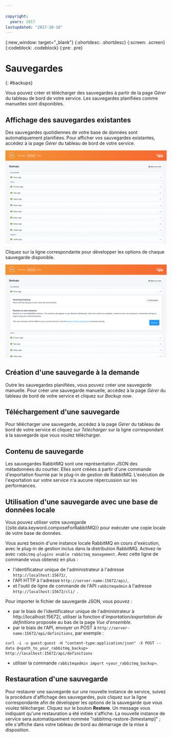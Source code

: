 ```yaml
---

copyright:
  years: 2017
lastupdated: "2017-10-16"
---
```


{:new_window: target="_blank"}
{:shortdesc: .shortdesc}
{:screen: .screen}
{:codeblock: .codeblock}
{:pre: .pre}

# Sauvegardes
{: #backups}

Vous pouvez créer et télécharger des sauvegardes à partir de la page *Gérer* du tableau de bord de votre service. Les sauvegardes planifiées comme manuelles sont disponibles.

## Affichage des sauvegardes existantes

Des sauvegardes quotidiennes de votre base de données sont automatiquement planifiées. Pour afficher vos sauvegardes existantes, accédez à la page *Gérer* du tableau de bord de votre service. 

![Sauvegardes](./images/rabbitmq-backups-show.png "Liste des sauvegardes dans le tableau de bord du service")

Cliquez sur la ligne correspondante pour développer les options de chaque sauvegarde disponible.

![Options de sauvegarde](./images/rabbitmq-backups-options.png "Options d'une sauvegarde.") 

## Création d'une sauvegarde à la demande

Outre les sauvegardes planifiées, vous pouvez créer une sauvegarde manuelle. Pour créer une sauvegarde manuelle, accédez à la page *Gérer* du tableau de bord de votre service et cliquez sur *Backup now*.

## Téléchargement d'une sauvegarde

Pour télécharger une sauvegarde, accédez à la page *Gérer* du tableau de bord de votre service et cliquez sur *Télécharger* sur la ligne correspondant à la sauvegarde que vous voulez télécharger.

## Contenu de sauvegarde

Les sauvegardes RabbitMQ sont une représentation JSON des métadonnées du courtier. Elles sont créées à partir d'une commande d'exportation fournie par le plug-in de gestion de RabbitMQ. L'exécution de l'exportation sur votre service n'a aucune répercussion sur les performances.

## Utilisation d'une sauvegarde avec une base de données locale

Vous pouvez utiliser votre sauvegarde {{site.data.keyword.composeForRabbitMQ}} pour exécuter une copie locale de votre base de données. 

Vous aurez besoin d'une instance locale RabbitMQ en cours d'exécution, avec le plug-in de gestion inclus dans la distribution RabbitMQ. Activez-le avec `rabbitmq-plugins enable rabbitmq_management`. Avec cette ligne de commande vous obtenez en plus :

* l'identificateur unique de l'administrateur à l'adresse `http://localhost:15672/`,
* l'API HTTP à l'adresse `http://server-name:15672/api/`,
* et l'outil de ligne de commande de l'API `rabbitmqadmin` à l'adresse `http://localhost:15672/cli/ `.

Pour importer le fichier de sauvegarde JSON, vous pouvez :

* par le biais de l'identificateur unique de l'administrateur à http://localhost:15672/, utiliser la fonction d'_importation/exportation de définitions_ proposée au bas de la page _Vue d'ensemble_.
* par le biais de l'API, envoyer un POST à `http://server-name:15672/api/definitions`, par exemple :
```http
curl -i -u guest:guest -H "content-type:application/json" -X POST --data @<path_to_your_rabbitmq_backup> http://localhost:15672/api/definitions
```
* utiliser la commande `rabbitmqadmin import <your_rabbitmq_backup>`.

## Restauration d'une sauvegarde

Pour restaurer une sauvegarde sur une nouvelle instance de service, suivez la procédure d'affichage des sauvegardes, puis cliquez sur la ligne correspondante afin de développer les options de la sauvegarde que vous voulez télécharger. Cliquez sur le bouton **Restore**. Un message vous indiquant qu'une restauration a été initiée s'affiche. La nouvelle instance de service sera automatiquement nommée "rabbitmq-restore-[timestamp]" ; elle s'affiche dans votre tableau de bord au démarrage de la mise à disposition.
